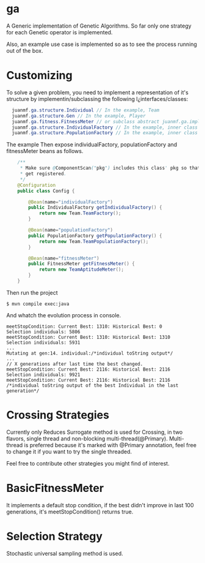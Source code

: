 ga
==
A Generic implementation of Genetic Algorithms. So far only one strategy for 
each Genetic operator is implemented.

Also, an example use case is implemented so as to see the process running 
out of the box.

Customizing
===========

To solve a given problem, you need to implement a representation of it's structure 
by implementin/subclassing the following I¿interfaces/classes: 
```java
  juanmf.ga.structure.Individual // In the example, Team
  juanmf.ga.structure.Gen // In the example, Player
  juanmf.ga.fitness.FitnessMeter // or subclass abstract juanmf.ga.implementation.BasicFitnessMeter
  juanmf.ga.structure.IndividualFactory // In the example, inner class of Team
  juanmf.ga.structure.PopulationFactory // In the example, inner class of Team
```

The example 
Then expose individualFactory, populationFactory and fitnessMeter beans as follows.

```java
    /**
     * Make sure @ComponentScan("pkg") includes this class' pkg so that these beans
     * get registered.
     */
    @Configuration
    public class Config {

        @Bean(name="individualFactory")
        public IndividualFactory getIndividualFactory() {
            return new Team.TeamFactory();
        }

        @Bean(name="populationFactory")
        public PopulationFactory getPopulationFactory() {
            return new Team.TeamPopulationFactory();
        }

        @Bean(name="fitnessMeter")
        public FitnessMeter getFitnessMeter() {
            return new TeamAptitudeMeter();
        }
    }
```

Then run the project 
```
$ mvn compile exec:java
```

And whatch the evolution process in console.
```
meetStopCondition: Current Best: 1310: Historical Best: 0
Selection individuals: 5806
meetStopCondition: Current Best: 1310: Historical Best: 1310
Selection individuals: 5931
...
Mutating at gen:14. individual:/*individual toString output*/
...
// X generations after last time the best changed.
meetStopCondition: Current Best: 2116: Historical Best: 2116
Selection individuals: 9921
meetStopCondition: Current Best: 2116: Historical Best: 2116
/*individual toString output of the best Individual in the last generation*/ 
```

Crossing Strategies
===================

Currently only Reduces Surrogate method is used for Crossing, in two flavors,
single thread and non-blocking multi-thread(@Primary). Multi-thread is preferred 
because it's marked with @Primary annotation, feel free to change it if you want 
to try the single threaded.

Feel free to contribute other strategies you might find of interest.

BasicFitnessMeter
=================

It implements a default stop condition, if the best didn't improve in last 100 
generations, it's meetStopCondition() returns true.

Selection Strategy
==================

Stochastic universal sampling method is used.
